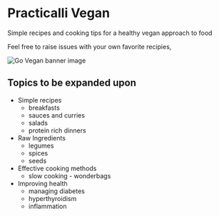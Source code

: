 # Practicalli Vegan

Simple recipes and cooking tips for a healthy vegan approach to food

Feel free to raise issues with your own favorite recipies,

![Go Vegan banner image](https://raw.githubusercontent.com/practicalli/graphic-design/live/vegan/practicalli-vegan-banner-go-vegan.png)


## Topics to be expanded upon

* Simple recipes
  - breakfasts
  - sauces and curries
  - salads
  - protein rich dinners
* Raw Ingredients
  - legumes
  - spices
  - seeds
* Effective cooking methods
  - slow cooking - wonderbags
* Improving health
  - managing diabetes
  - hyperthyroidism
  - inflammation
